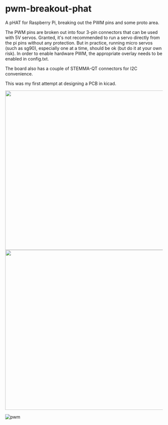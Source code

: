 # pwm-breakout-phat
A pHAT for Raspberry Pi, breaking out the PWM pins and some proto area.

The PWM pins are broken out into four 3-pin connectors that can be used with 5V servos. Granted, it's not recommended to run a servo directly from the pi pins without any protection. 
But in practice, running micro servos (such as sg90), especially one at a time, should be ok (but do it at your own risk). 
In order to enable hardware PWM, the appropriate overlay needs to be enabled in config.txt.

The board also has a couple of STEMMA-QT connectors for I2C convenience.

This was my first attempt at designing a PCB in kicad.

<img src="https://github.com/asssaf/pwm-breakout-phat/assets/445552/d1748a43-8422-45ef-a861-9130384fb440" width="510" />

<img src="https://github.com/asssaf/pwm-breakout-phat/assets/445552/fb6683cd-17f2-46c5-b49e-caedf715c5b0" width="512" />

![pwm](https://github.com/asssaf/pwm-breakout-phat/assets/445552/e8f5a4c9-7569-49a8-befb-26418d36b4ac)

